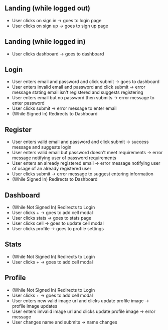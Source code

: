 ## Landing (while logged out)
- User clicks on sign in -> goes to login page
- User clicks on sign up -> goes to sign up page

## Landing (while logged in)
- User clicks dashboard -> goes to dashboard

## Login
- User enters email and password and click submit -> goes to dashboard
- User enters invalid email and password and click submit -> error message stating email isn't registered and suggests registering
- User enters email but no password then submits -> error message to enter password
- User clicks submit -> error message to enter email 
- (While Signed In) Redirects to Dashboard

## Register
- User enters valid email and password and click submit -> success message and suggests login
- User enters valid email but password doesn't meet requirements -> error message notifying user of password requirements
- User enters an already registered email -> error message notifying user of usage of an already registered user
- User clicks submit -> error message to suggest entering information
- (While Signed In) Redirects to Dashboard

## Dashboard
- (While Not Signed In) Redirects to Login
- User clicks + -> goes to add cell modal
- User clicks stats -> goes to stats page
- User clicks cell -> goes to update cell modal
- User clicks profile -> goes to profile settings

## Stats
- (While Not Signed In) Redirects to Login
- User clicks + -> goes to add cell modal

## Profile
- (While Not Signed In) Redirects to Login
- User clicks + -> goes to add cell modal
- User enters new valid image url and clicks update profile image -> profile image updates
- User enters  imvalid image url and clicks update profile image -> error message 
- User changes name and submits -> name changes